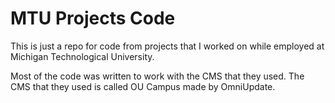 # MTU Projects Code

This is just a repo for code from projects that I worked on while employed at Michigan Technological University. 

Most of the code was written to work with the CMS that they used. The CMS that they used is called OU Campus made by OmniUpdate. 
